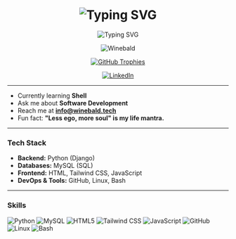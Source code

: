 <h1 align="center">
  <img src="https://readme-typing-svg.herokuapp.com?font=comfortaa&color=00FF00&size=24&width=500&lines=Hi+%2C+I%27m+Winebald" alt="Typing SVG" />
</h1>

<p align="center">
  <img src="https://readme-typing-svg.herokuapp.com?font=comfortaa&color=00FF00&size=24&width=500&lines=Software+Engineer" alt="Typing SVG" />
</p>

<p align="center">
  <img src="https://komarev.com/ghpvc/?username=banituze&label=Profile%20views&color=0e75b6&style=flat" alt="Winebald" />
</p>

<p align="center">
<a href="https://github.com/banituze">
  <img src="https://github-trophies.vercel.app/?username=banituze&theme=matrix&no-frame=true&no-bg=true" alt="GitHub Trophies" />
</a>
</p>

<p align="center">
  <a href="https://linkedin.com/in/winebald" target="_blank">
    <img src="https://img.shields.io/badge/LinkedIn-Winebald-blue?style=for-the-badge&logo=linkedin" alt="LinkedIn" />
  </a>
</p>

---

- Currently learning **Shell**  
- Ask me about **Software Development**  
- Reach me at **info@winebald.tech**  
- Fun fact: **"Less ego, more soul" is my life mantra.**

---

### Tech Stack

- **Backend:** Python (Django)
- **Databases:** MySQL (SQL) 
- **Frontend:** HTML, Tailwind CSS, JavaScript  
- **DevOps & Tools:** GitHub, Linux, Bash

---

### Skills

![Python](https://img.shields.io/badge/Python-3776AB?style=for-the-badge&logo=python&logoColor=white)
![MySQL](https://img.shields.io/badge/MySQL-4479A1?style=for-the-badge&logo=mysql&logoColor=white)
![HTML5](https://img.shields.io/badge/HTML5-E34F26?style=for-the-badge&logo=html5&logoColor=white)
![Tailwind CSS](https://img.shields.io/badge/TailwindCSS-06B6D4?style=for-the-badge&logo=tailwindcss&logoColor=white)
![JavaScript](https://img.shields.io/badge/JavaScript-F7DF1E?style=for-the-badge&logo=javascript&logoColor=black)
![GitHub](https://img.shields.io/badge/GitHub-181717?style=for-the-badge&logo=github&logoColor=white)
![Linux](https://img.shields.io/badge/Linux-FCC624?style=for-the-badge&logo=linux&logoColor=black)
![Bash](https://img.shields.io/badge/Bash-4EAA25?style=for-the-badge&logo=gnubash&logoColor=white)
